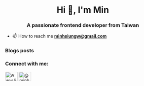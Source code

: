 <h1 align="center">Hi 👋, I'm Min</h1>
<h3 align="center">A passionate frontend developer from Taiwan</h3>

- 📫 How to reach me **minhsiungw@gmail.com**

### Blogs posts
<!-- BLOG-POST-LIST:START -->
<!-- BLOG-POST-LIST:END -->

<h3 align="left">Connect with me:</h3>
<p align="left">
<a href="https://linkedin.com/in/www.linkedin.com/in/minhsiungw" target="blank"><img align="center" src="https://raw.githubusercontent.com/rahuldkjain/github-profile-readme-generator/master/src/images/icons/Social/linked-in-alt.svg" alt="www.linkedin.com/in/minhsiungw" height="30" width="40" /></a>
<a href="https://medium.com/@minhsiungw" target="blank"><img align="center" src="https://raw.githubusercontent.com/rahuldkjain/github-profile-readme-generator/master/src/images/icons/Social/medium.svg" alt="@minhsiungw" height="30" width="40" /></a>
</p>
